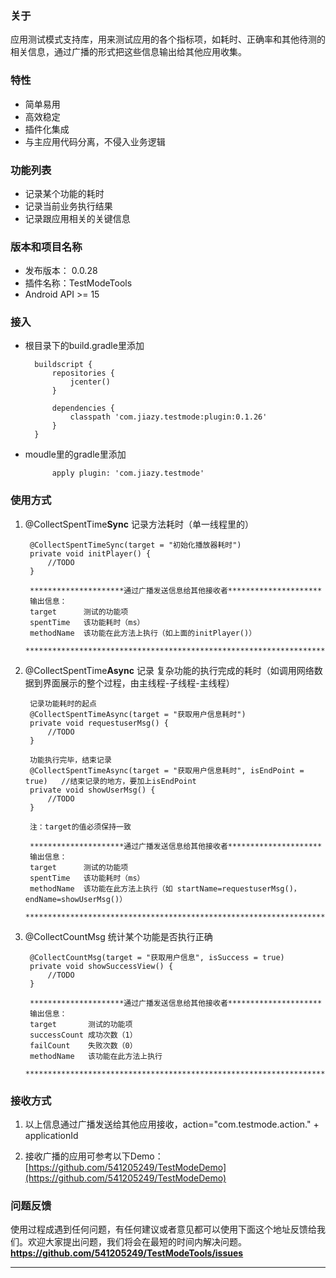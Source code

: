 ### 关于
应用测试模式支持库，用来测试应用的各个指标项，如耗时、正确率和其他待测的相关信息，通过广播的形式把这些信息输出给其他应用收集。

### 特性
- 简单易用
- 高效稳定
- 插件化集成
- 与主应用代码分离，不侵入业务逻辑

### 功能列表
- 记录某个功能的耗时
- 记录当前业务执行结果
- 记录跟应用相关的关键信息

### 版本和项目名称
- 发布版本： 0.0.28
- 插件名称：TestModeTools
- Android API >= 15
 
### 接入  

- 根目录下的build.gradle里添加

		buildscript {
		    repositories {
		        jcenter()
		    }
	
		    dependencies {
		        classpath 'com.jiazy.testmode:plugin:0.1.26'
		    }
		}


- moudle里的gradle里添加

			apply plugin: 'com.jiazy.testmode'

### 使用方式


1. @CollectSpentTime**Sync** 记录方法耗时（单一线程里的）

		@CollectSpentTimeSync(target = "初始化播放器耗时")
		private void initPlayer() {
			//TODO
	    }
		
		*********************通过广播发送信息给其他接收者*********************
		输出信息：
		target      测试的功能项
		spentTime   该功能耗时（ms）
		methodName  该功能在此方法上执行（如上面的initPlayer()）
		*******************************************************************

2. @CollectSpentTime**Async**  记录 复杂功能的执行完成的耗时（如调用网络数据到界面展示的整个过程，由主线程-子线程-主线程）
		
		记录功能耗时的起点
		@CollectSpentTimeAsync(target = "获取用户信息耗时")
		private void requestuserMsg() {
			//TODO
	    }

		功能执行完毕，结束记录
		@CollectSpentTimeAsync(target = "获取用户信息耗时", isEndPoint = true)   //结束记录的地方，要加上isEndPoint
		private void showUserMsg() {
			//TODO
	    }
		
		注：target的值必须保持一致

		*********************通过广播发送信息给其他接收者*********************
		输出信息：
		target      测试的功能项
		spentTime   该功能耗时（ms）
		methodName  该功能在此方法上执行（如 startName=requestuserMsg()，endName=showUserMsg()）
		*******************************************************************

3. @CollectCountMsg 统计某个功能是否执行正确

		@CollectCountMsg(target = "获取用户信息", isSuccess = true)
		private void showSuccessView() {
			//TODO		
		}

		*********************通过广播发送信息给其他接收者*********************
		输出信息：
		target       测试的功能项
		successCount 成功次数（1）
		failCount    失败次数（0）
		methodName   该功能在此方法上执行
		*******************************************************************

### 接收方式
1. 以上信息通过广播发送给其他应用接收，action="com.testmode.action." + applicationId
		
2. 接收广播的应用可参考以下Demo：
[https://github.com/541205249/TestModeDemo](https://github.com/541205249/TestModeDemo)

### 问题反馈
使用过程成遇到任何问题，有任何建议或者意见都可以使用下面这个地址反馈给我们。欢迎大家提出问题，我们将会在最短的时间内解决问题。
**https://github.com/541205249/TestModeTools/issues**

--------